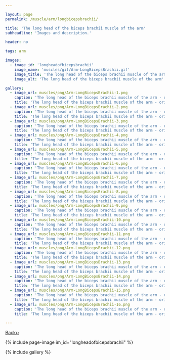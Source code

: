 ```yaml
---

layout: page
permalink: /muscle/arm/longbicepsbrachii/

title: 'The long head of the biceps brachii muscle of the arm'
subheadline: 'Images and description.'

header: no

tags: arm

images:
  - image_id: 'longheadofbicepsbrachii'
    image_name: 'muscles/gif/Arm-LongBicepsBrachii.gif'
    image_title: 'The long head of the biceps brachii muscle of the arm'
    image_alt: 'The long head of the biceps brachii muscle of the arm' 

gallery:
  - image_url: muscles/png/Arm-LongBicepsBrachii-1.png
    caption: 'The long head of the biceps brachii muscle of the arm - orientation 1'
    title: 'The long head of the biceps brachii muscle of the arm - orientation 1'
  - image_url: muscles/png/Arm-LongBicepsBrachii-2.png
    caption: 'The long head of the biceps brachii muscle of the arm - orientation 2'
    title: 'The long head of the biceps brachii muscle of the arm - orientation 2'
  - image_url: muscles/png/Arm-LongBicepsBrachii-3.png
    caption: 'The long head of the biceps brachii muscle of the arm - orientation 3'
    title: 'The long head of the biceps brachii muscle of the arm - orientation 3'
  - image_url: muscles/png/Arm-LongBicepsBrachii-4.png
    caption: 'The long head of the biceps brachii muscle of the arm - orientation 4'
    title: 'The long head of the biceps brachii muscle of the arm - orientation 4'
  - image_url: muscles/png/Arm-LongBicepsBrachii-5.png
    caption: 'The long head of the biceps brachii muscle of the arm - orientation 5'
    title: 'The long head of the biceps brachii muscle of the arm - orientation 5'
  - image_url: muscles/png/Arm-LongBicepsBrachii-6.png
    caption: 'The long head of the biceps brachii muscle of the arm - orientation 6'
    title: 'The long head of the biceps brachii muscle of the arm - orientation 6'
  - image_url: muscles/png/Arm-LongBicepsBrachii-7.png
    caption: 'The long head of the biceps brachii muscle of the arm - orientation 7'
    title: 'The long head of the biceps brachii muscle of the arm - orientation 7'
  - image_url: muscles/png/Arm-LongBicepsBrachii-8.png
    caption: 'The long head of the biceps brachii muscle of the arm - orientation 8'
    title: 'The long head of the biceps brachii muscle of the arm - orientation 8'
  - image_url: muscles/png/Arm-LongBicepsBrachii-9.png
    caption: 'The long head of the biceps brachii muscle of the arm - orientation 9'
    title: 'The long head of the biceps brachii muscle of the arm - orientation 9'
  - image_url: muscles/png/Arm-LongBicepsBrachii-10.png
    caption: 'The long head of the biceps brachii muscle of the arm - orientation 10'
    title: 'The long head of the biceps brachii muscle of the arm - orientation 10'
  - image_url: muscles/png/Arm-LongBicepsBrachii-11.png
    caption: 'The long head of the biceps brachii muscle of the arm - orientation 11'
    title: 'The long head of the biceps brachii muscle of the arm - orientation 11'
  - image_url: muscles/png/Arm-LongBicepsBrachii-12.png
    caption: 'The long head of the biceps brachii muscle of the arm - orientation 12'
    title: 'The long head of the biceps brachii muscle of the arm - orientation 12'
  - image_url: muscles/png/Arm-LongBicepsBrachii-13.png
    caption: 'The long head of the biceps brachii muscle of the arm - orientation 13'
    title: 'The long head of the biceps brachii muscle of the arm - orientation 13'
  - image_url: muscles/png/Arm-LongBicepsBrachii-14.png
    caption: 'The long head of the biceps brachii muscle of the arm - orientation 14'
    title: 'The long head of the biceps brachii muscle of the arm - orientation 14'
  - image_url: muscles/png/Arm-LongBicepsBrachii-15.png
    caption: 'The long head of the biceps brachii muscle of the arm - orientation 15'
    title: 'The long head of the biceps brachii muscle of the arm - orientation 15'
  - image_url: muscles/png/Arm-LongBicepsBrachii-16.png
    caption: 'The long head of the biceps brachii muscle of the arm - orientation 16'
    title: 'The long head of the biceps brachii muscle of the arm - orientation 16'

---
```


[Back››](/muscle/arm/)

{% include page-image im_id="longheadofbicepsbrachii" %}

{% include gallery %}
